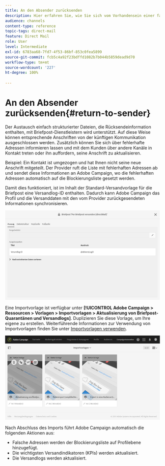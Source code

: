 ```yaml
---
title: An den Absender zurücksenden
description: Hier erfahren Sie, wie Sie sich vom Vorhandensein einer falschen Anschrift informieren lassen und diese von der künftigen Kommunikation ausschließen können.
audience: channels
content-type: reference
topic-tags: direct-mail
feature: Direct Mail
role: User
level: Intermediate
exl-id: 6783aa68-7fd7-4f53-86bf-853c0fea5899
source-git-commit: fcb5c4a92f23bdffd1082b7b044b5859dead9d70
workflow-type: tm+mt
source-wordcount: '227'
ht-degree: 100%

---
```


# An den Absender zurücksenden{#return-to-sender}

Der Austausch einfach strukturierter Dateien, die Rücksendeinformation enthalten, mit Briefpost-Dienstleistern wird unterstützt. Auf diese Weise können entsprechende Anschriften von der künftigen Kommunikation ausgeschlossen werden. Zusätzlich können Sie sich über fehlerhafte Adressen informieren lassen und mit dem Kunden über andere Kanäle in Kontakt treten oder ihn auffordern, seine Anschrift zu aktualisieren.

Beispiel: Ein Kontakt ist umgezogen und hat Ihnen nicht seine neue Anschrift mitgeteilt. Der Provider ruft die Liste mit fehlerhaften Adressen ab und sendet diese Informationen an Adobe Campaign, wo die fehlerhaften Adressen automatisch auf die Blockierungsliste gesetzt werden.

Damit dies funktioniert, ist im Inhalt der Standard-Versandvorlage für die Briefpost eine Versandlog-ID enthalten. Dadurch kann Adobe Campaign das Profil und die Versanddaten mit den vom Provider zurückgesendeten Informationen synchronisieren.

![](assets/direct_mail_return_sender_1.png)

Eine Importvorlage ist verfügbar unter **[!UICONTROL Adobe Campaign > Ressourcen > Vorlagen > Importvorlagen > Aktualisierung von Briefpost-Quarantänen und Versandlogs]**. Duplizieren Sie diese Vorlage, um Ihre eigene zu erstellen. Weiterführende Informationen zur Verwendung von Importvorlagen finden Sie unter [Importvorlagen verwenden](../../automating/using/importing-data-with-import-templates.md#setting-up-import-templates).

![](assets/direct_mail_return_sender_2.png)

Nach Abschluss des Imports führt Adobe Campaign automatisch die folgenden Aktionen aus:

* Falsche Adressen werden der Blockierungsliste auf Profilebene hinzugefügt.
* Die wichtigsten Versandindikatoren (KPIs) werden aktualisiert.
* Die Versandlogs werden aktualisiert.

